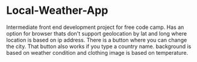# Local-Weather-App
Intermediate front end development project for free code camp.  Has an option for browser thats don't support geolocation by lat and long where location is based on ip address. There is a button where you can change the city. That button also works if you type a country name. background is based on weather condition and clothing image is based on temperature. 
